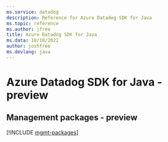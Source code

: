 ```yaml
---
ms.service: datadog
description: Reference for Azure Datadog SDK for Java
ms.topic: reference
ms.author: jfree
title: Azure Datadog SDK for Java
ms.data: 10/18/2022
author: joshfree
ms.devlang: java
---
```

# Azure Datadog SDK for Java - preview

## Management packages - preview
[!INCLUDE [mgmt-packages](datadog-mgmt-index.md)]